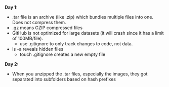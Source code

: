 **Day 1:**
* .tar file is an archive (like .zip) which bundles multiple files into one. Does not compress them.
* .gz means GZIP compressed files
* GitHub is not optimized for large datasets (it will crash since it has a limit of 100MB/file).
    * use .gitignore to only track changes to code, not data.
* ls -a reveals hidden files
    * touch .gitignore creates a new empty file 

**Day 2:**
* When you unzipped the .tar files, especially the images, they got separated into subfolders based on hash prefixes

